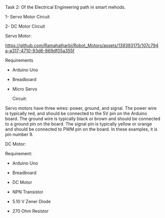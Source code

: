 Task 2:  Of the Electrical Engineering path in smart mehods.


1-  Servo Motor Circuit


2-  DC Motor Circuit

Servo Motor:




https://github.com/Ramahalharbi/Robot_Motors/assets/139393175/107c794a-a317-4710-93d6-869df05a355f


Requirements

- Arduino Uno 

- Breadboard 

- Micro Servo


  Circuit:

Servo motors have three wires: power, ground, and signal. The power wire is typically red, and should be connected to the 5V pin on the Arduino board. The ground wire is typically black or brown and should be connected to a ground pin on the board. The signal pin is typically yellow or orange and should be connected to PWM pin on the board. In these examples, it is pin number 9.


DC Motor:




Requirement:

- Arduino Uno 

- Breadboard

- DC Motor

- NPN Transistor

- 5.10 V Zener Diode

- 270 Ohm Resistor



